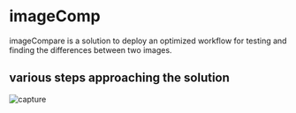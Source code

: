 # imageComp

imageCompare is a solution to deploy an optimized workflow for testing and finding the differences between two images.


## various steps approaching the solution

![capture](https://user-images.githubusercontent.com/22181785/38078773-570a46a8-330b-11e8-93c0-767d9fc6769d.PNG)
